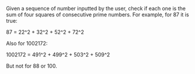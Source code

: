 Given a sequence of number inputted by the user, check if each one is the sum of four squares of consecutive prime numbers. For example, for 87 it is true:

87 = 22^2 + 32^2 + 52^2 + 72^2

Also for 1002172:

1002172 = 491^2 + 499^2 + 503^2 + 509^2

But not for 88 or 100.

